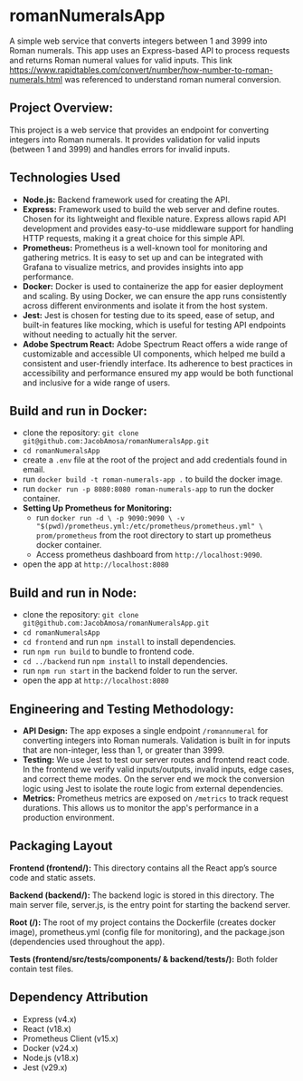 # romanNumeralsApp
A simple web service that converts integers between 1 and 3999 into Roman numerals. This app uses an Express-based API
to process requests and returns Roman numeral values for valid inputs. This link https://www.rapidtables.com/convert/number/how-number-to-roman-numerals.html
was referenced to understand roman numeral conversion.

## Project Overview:
This project is a web service that provides an endpoint for converting integers into Roman numerals.
It provides validation for valid inputs (between 1 and 3999) and handles errors for invalid inputs.


## Technologies Used
- **Node.js:** Backend framework used for creating the API.
- **Express:** Framework used to build the web server and define routes. Chosen for its lightweight and flexible nature. Express allows rapid API development and provides easy-to-use middleware support for handling HTTP requests, making it a great choice for this simple API.
- **Prometheus:** Prometheus is a well-known tool for monitoring and gathering metrics. It is easy to set up and can be integrated with Grafana to visualize metrics, and provides insights into app performance.
- **Docker:** Docker is used to containerize the app for easier deployment and scaling. By using Docker, we can ensure the app runs consistently across different environments and isolate it from the host system.
- **Jest:** Jest is chosen for testing due to its speed, ease of setup, and built-in features like mocking, which is useful for testing API endpoints without needing to actually hit the server.
- **Adobe Spectrum React:** Adobe Spectrum React offers a wide range of customizable and accessible UI components, which helped me build a consistent and user-friendly interface. Its adherence to best practices in accessibility and performance ensured my app would be both functional and inclusive for a wide range of users.


## Build and run in Docker:
- clone the repository: `git clone git@github.com:JacobAmosa/romanNumeralsApp.git`
- `cd romanNumeralsApp`
- create a `.env` file at the root of the project and add credentials found in email.
- run `docker build -t roman-numerals-app .` to build the docker image.
- run `docker run -p 8080:8080 roman-numerals-app` to run the docker container.
- **Setting Up Prometheus for Monitoring:**
  - run `docker run -d \
  -p 9090:9090 \
  -v "$(pwd)/prometheus.yml:/etc/prometheus/prometheus.yml" \
  prom/prometheus` from the root directory to start up prometheus docker container.
  - Access prometheus dashboard from `http://localhost:9090`.
- open the app at `http://localhost:8080`

## Build and run in Node:
- clone the repository: `git clone git@github.com:JacobAmosa/romanNumeralsApp.git`
- `cd romanNumeralsApp`
- `cd frontend` and run `npm install` to install dependencies.
- run `npm run build` to bundle to frontend code.
- `cd ../backend` run `npm install` to install dependencies.
- run `npm run start` in the backend folder to run the server.
- open the app at `http://localhost:8080`

## Engineering and Testing Methodology:
- **API Design:** The app exposes a single endpoint `/romannumeral` for converting integers into Roman numerals.
  Validation is built in for inputs that are non-integer, less than 1, or greater than 3999.
- **Testing:** We use Jest to test our server routes and frontend react code. In the frontend we verify valid inputs/outputs, invalid inputs, edge cases, and correct theme modes.
 On the server end we mock the conversion logic using Jest to isolate the route logic from external dependencies. 
- **Metrics:** Prometheus metrics are exposed on `/metrics` to track request durations. This allows us to monitor the app's performance in a production environment.

## Packaging Layout
**Frontend (frontend/):** This directory contains all the React app’s source code and static assets.

**Backend (backend/):** The backend logic is stored in this directory. The main server file, server.js, is the entry point for starting the backend server.

**Root (/):** The root of my project contains the Dockerfile (creates docker image), prometheus.yml (config file for monitoring), and the package.json (dependencies used throughout the app).

**Tests (frontend/src/tests/components/ & backend/tests/):** Both folder contain test files. 


## Dependency Attribution
- Express (v4.x) 
- React (v18.x) 
- Prometheus Client (v15.x)
- Docker (v24.x) 
- Node.js (v18.x) 
- Jest (v29.x)

